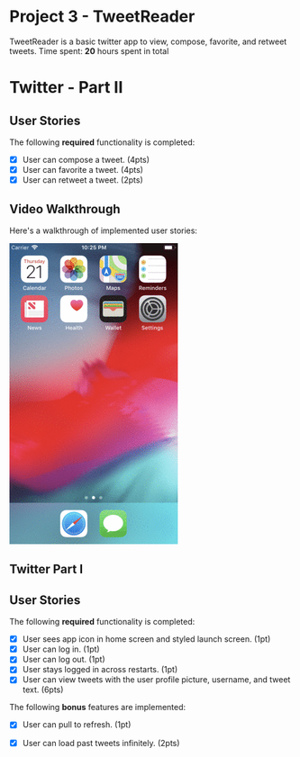 # Project 3 - TweetReader

TweetReader is a basic twitter app to view, compose, favorite, and retweet tweets.
Time spent: **20** hours spent in total

# Twitter - Part II
## User Stories

The following **required** functionality is completed:

- [X] User can compose a tweet. (4pts)
- [X] User can favorite a tweet. (4pts)
- [X] User can retweet a tweet. (2pts)

## Video Walkthrough
Here's a walkthrough of implemented user stories:

<img src='twitter-codepath.gif' title='Video Walkthrough' width='' alt='Video Walkthrough' />


## Twitter Part I
## User Stories

The following **required** functionality is completed:

- [X] User sees app icon in home screen and styled launch screen. (1pt)
- [X] User can log in. (1pt)
- [X] User can log out. (1pt)
- [X] User stays logged in across restarts. (1pt)
- [X] User can view tweets with the user profile picture, username, and tweet text. (6pts)

The following **bonus** features are implemented:

- [X] User can pull to refresh. (1pt)
- [X] User can load past tweets infinitely. (2pts)


